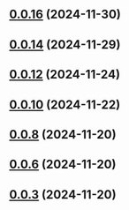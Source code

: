 

## [0.0.16](https://github.com/hq-kit/cli/compare/v0.0.15...v0.0.16) (2024-11-30)

## [0.0.14](https://github.com/hq-kit/cli/compare/v0.0.13...v0.0.14) (2024-11-29)

## [0.0.12](https://github.com/hq-kit/cli/compare/v0.0.11...v0.0.12) (2024-11-24)

## [0.0.10](https://github.com/hq-kit/cli/compare/v0.0.9...v0.0.10) (2024-11-22)

## [0.0.8](https://github.com/hq-kit/cli/compare/v0.0.7...v0.0.8) (2024-11-20)

## [0.0.6](https://github.com/hq-kit/cli/compare/v0.0.5...v0.0.6) (2024-11-20)

## [0.0.3](https://github.com/hq-kit/cli/compare/v0.0.2...v0.0.3) (2024-11-20)
